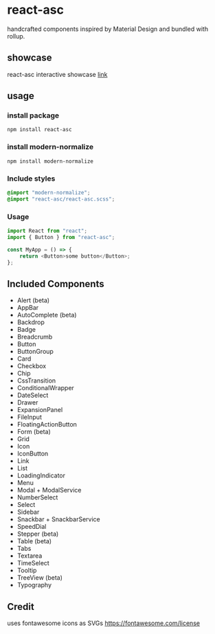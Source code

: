 # react-asc

handcrafted components inspired by Material Design and bundled with rollup.

## showcase

react-asc interactive showcase [link](https://react-asc.netlify.app)

## usage

### install package

`npm install react-asc`

### install modern-normalize

`npm install modern-normalize`

### Include styles

```scss
@import "modern-normalize";
@import "react-asc/react-asc.scss";
```

### Usage

```js
import React from "react";
import { Button } from "react-asc";

const MyApp = () => {
	return <Button>some button</Button>;
};
```

## Included Components

-   Alert (beta)
-   AppBar
-   AutoComplete (beta)
-   Backdrop
-   Badge
-   Breadcrumb
-   Button
-   ButtonGroup
-   Card
-   Checkbox
-   Chip
-	CssTransition
-   ConditionalWrapper
-   DateSelect
-   Drawer
-   ExpansionPanel
-   FileInput
-   FloatingActionButton
-   Form (beta)
-   Grid
-   Icon
-   IconButton
-   Link
-   List
-   LoadingIndicator
-   Menu
-   Modal + ModalService
-   NumberSelect
-   Select
-   Sidebar
-   Snackbar + SnackbarService
-   SpeedDial
-   Stepper (beta)
-   Table (beta)
-   Tabs
-   Textarea
-   TimeSelect
-   Tooltip
-   TreeView (beta)
-   Typography


## Credit

uses fontawesome icons as SVGs
https://fontawesome.com/license
